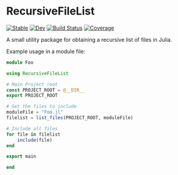 # RecursiveFileList

[![Stable](https://img.shields.io/badge/docs-stable-blue.svg)](https://fwplatzek.github.io/RecursiveFileList.jl/stable/)
[![Dev](https://img.shields.io/badge/docs-dev-blue.svg)](https://fwplatzek.github.io/RecursiveFileList.jl/dev/)
[![Build Status](https://github.com/fwplatzek/RecursiveFileList.jl/actions/workflows/CI.yml/badge.svg?branch=master)](https://github.com/fwplatzek/RecursiveFileList.jl/actions/workflows/CI.yml?query=branch%3Amaster)
[![Coverage](https://codecov.io/gh/fwplatzek/RecursiveFileList.jl/branch/master/graph/badge.svg)](https://codecov.io/gh/fwplatzek/RecursiveFileList.jl)

A small utility package for obtaining a recursive list of files in Julia.

Example usage in a module file:

```julia
module Foo

using RecursiveFileList

# Main Project root
const PROJECT_ROOT = @__DIR__
export PROJECT_ROOT

# Get the files to include
moduleFile = "Foo.jl"
filelist = list_files(PROJECT_ROOT, moduleFile)

# Include all files
for file in filelist
    include(file)
end

export main

end
```
